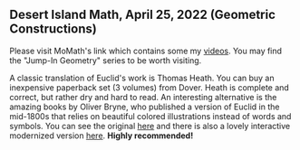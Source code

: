 <h2> Desert Island Math, April 25, 2022 (Geometric Constructions)</h2>

Please visit MoMath's link which contains some my [videos](https://momath.org/videos/videos-events-with-paul-zeitz/). You may find the "Jump-In Geometry" series to be worth visiting.

A classic translation of Euclid's work is Thomas Heath.  You can buy an inexpensive paperback set (3 volumes) from Dover.  Heath is complete and correct, but rather dry and hard to read. An interesting alternative is the amazing books by Oliver Bryne, who published a version of Euclid in the mid-1800s that relies on beautiful colored illustrations instead of words and symbols. You can see the original [here](https://archive.org/details/firstsixbooksofe00byrn/page/n5/mode/2up) and there is also a lovely interactive modernized version [here](https://www.c82.net/euclid/).  **Highly recommended!**


